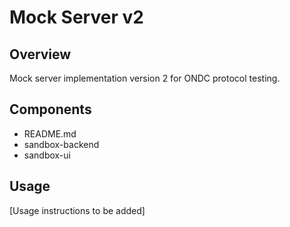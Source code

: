 # Mock Server v2

## Overview
Mock server implementation version 2 for ONDC protocol testing.

## Components
- README.md
- sandbox-backend
- sandbox-ui

## Usage
[Usage instructions to be added]
